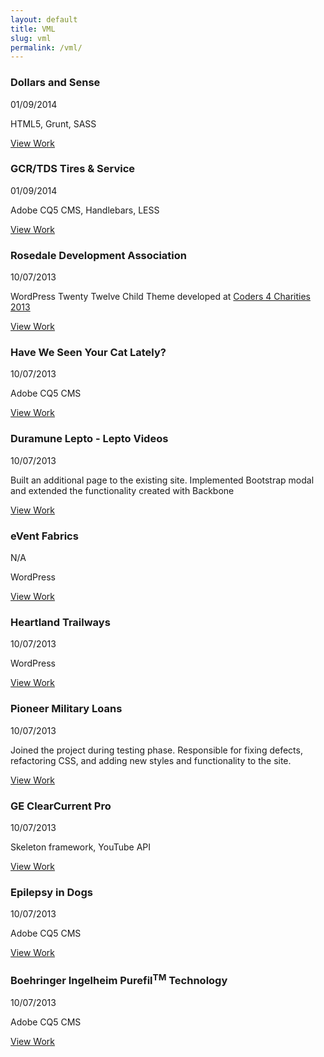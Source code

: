 ```yaml
---
layout: default
title: VML
slug: vml
permalink: /vml/
---
```


<!-- <section class="slab slab--alternate">
	<div class="wrap">
		<h3>BIVI UltraDuramune</h3>
		<p>03/01/2014</p>
		<p>Adobe CQ5 CMS, Handlebars, SASS, Grunt</p>
		<p><a class="btn btn--primary" target="_blank" href="http://www.biviultraduramune.com" title="BIVI Ultraduramune">View Work</a></p>
	</div>
</section> -->

<section class="slab">
	<div class="wrap">
		<h3>Dollars and Sense</h3>
		<p>01/09/2014</p>
		<p>HTML5, Grunt, SASS</p>
		<p><a class="btn btn--primary" target="_blank" href="http://www.bividollarsandsense.com" title="Dollars and Sense">View Work</a></p>
	</div>
</section>

<section class="slab slab--alternate">
	<div class="wrap">
		<h3>GCR/TDS Tires &amp; Service</h3>
		<p>01/09/2014</p>
		<p>Adobe CQ5 CMS, Handlebars, LESS</p>
		<p><a class="btn btn--primary" target="_blank" href="http://www.gcrtdstires.com" title="GCR/TDS Tires &amp; Service">View Work</a></p>
	</div>
</section>

<section class="slab">
	<div class="wrap">
		<h3>Rosedale Development Association</h3>
		<p>10/07/2013</p>
		<p>WordPress Twenty Twelve Child Theme developed at <a href="http://coders4charities.org" title="Coders 4 Charities">Coders 4 Charities 2013</a></p>
		<p><a class="btn btn--primary" target="_blank" href="http://rosedale.org" title="Rosedale Development Association">View Work</a></p>
	</div>
</section>

<section class="slab slab--alternate">
	<div class="wrap">
		<h3>Have We Seen Your Cat Lately?</h3>
		<p>10/07/2013</p>
		<p>Adobe CQ5 CMS</p>
		<p><a class="btn btn--primary" target="_blank" href="http://www.haveweseenyourcatlately.com/Home.html" title="Have We Seen Your Cat Lately">View Work</a></p>
	</div>
</section>

<section class="slab">
	<div class="wrap">
		<h3>Duramune Lepto - Lepto Videos</h3>
		<p>10/07/2013</p>
		<p>Built an additional page to the existing site. Implemented Bootstrap modal and extended the functionality created with Backbone</p>
		<p><a class="btn btn--primary" target="_blank" href="http://www.duramunelepto.com/lepto_videos.html" title="Duramune Lepto - Lepto Videos">View Work</a></p>
	</div>
</section>

<section class="slab slab--alternate">
	<div class="wrap">
		<h3>eVent Fabrics</h3>
		<p>N/A</p>
		<p>WordPress</p>
		<p><a class="btn btn--primary" target="_blank" href="http://eventfabrics.com/" title="eVent Fabrics">View Work</a></p>
	</div>
</section>

<section class="slab">
	<div class="wrap">
		<h3>Heartland Trailways</h3>
		<p>10/07/2013</p>
		<p>WordPress</p>
		<p><a class="btn btn--primary" target="_blank" href="http://www.heartlandtrailways.com" title="Heartland Trailways">View Work</a></p>
	</div>
</section>

<section class="slab slab--alternate">
	<div class="wrap">
		<h3>Pioneer Military Loans</h3>
		<p>10/07/2013</p>
		<p>Joined the project during testing phase. Responsible for fixing defects, refactoring CSS, and adding new styles and functionality to the site.</p>
		<p><a class="btn btn--primary" target="_blank" href="https://www.pioneermilitaryloans.com/pioneer-services" title="Pioneer Military Loans">View Work</a></p>
	</div>
</section>

<section class="slab">
	<div class="wrap">
		<h3>GE ClearCurrent Pro</h3>
		<p>10/07/2013</p>
		<p>Skeleton framework, YouTube API</p>
		<p><a class="btn btn--primary" target="_blank" href="http://www.clearcurrentpro.com" title="GE ClearCurrent Pro">View Work</a></p>
	</div>
</section>

<section class="slab slab--alternate">
	<div class="wrap">
		<h3>Epilepsy in Dogs</h3>
		<p>10/07/2013</p>
		<p>Adobe CQ5 CMS</p>
		<p><a class="btn btn--primary" target="_blank" href="http://www.epilepsyindogs.co.uk" title="Epilepsy in Dogs">View Work</a></p>
	</div>
</section>

<section class="slab">
	<div class="wrap">
		<h3>Boehringer Ingelheim Purefil<sup>TM</sup> Technology</h3>
		<p>10/07/2013</p>
		<p>Adobe CQ5 CMS</p>
		<p><a class="btn btn--primary" target="_blank" href="http://www.bivipurefil.com" title="Boehringer Ingelheim Purefil Technology">View Work</a></p>
	</div>
</section>

